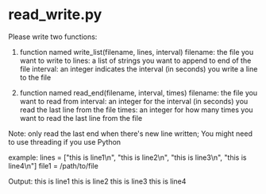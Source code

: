 # read_write.py

Please write two functions:
1) function named write_list(filename, lines, interval)
    filename: the file you want to write to
    lines: a list of strings you want to append to end of the file
    interval: an integer indicates the interval (in seconds) you write a line to the file
 
2) function named read_end(filename, interval, times)
    filename: the file you want to read from
    interval: an integer for the interval (in seconds) you read the last line from the file
    times: an integer for how many times you want to read the last line from the file
 
Note: only read the last end when there's new line written; You might need to use threading if you use Python
 
example:
lines = ["this is line1\n", "this is line2\n", "this is line3\n", "this is line4\n"]
file1 = /path/to/file
 
Output:
this is line1
this is line2
this is line3
this is line4
